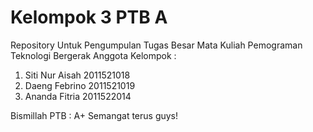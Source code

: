 # Kelompok 3 PTB A
Repository Untuk Pengumpulan Tugas Besar Mata Kuliah Pemograman Teknologi Bergerak
Anggota Kelompok :
1. Siti Nur Aisah 2011521018
2. Daeng Febrino 2011521019
3. Ananda Fitria 2011522014

Bismillah PTB : A+
Semangat terus guys!

